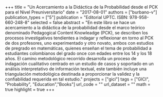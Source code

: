 +++
title = "Un Acercamiento a la Didáctica de la Probabilidad desde el PCK para el Nivel Preuniversitario"
date = "2017-08-01"
authors = ["burbano-v"]
publication_types = ["5"]
publication = "Editorial UPTC. ISBN: 978-958-660-248-8"
selected = false
abstract = "En este libro se hace un acercamiento a la didáctica de la probabilidad desde el marco teórico denominado Pedagogícal Content Knowleadge (PCK), se describen los procesos investigativos tendientes a indagar y reflexionar en torno al PCK de dos profesores, uno experimentado y otro novato, ambos con estudios de pregrado en matemáticas, quienes enseñan el tema de probabilidad a estudiantes colombianos del grado once con edades entre los 14 y los 18 años.  El camino metodológico recorrido desarrolla un proceso de indagación cualitativo centrado en un estudio de casos y soportado en un análisis interpretativo de información textual, este también incluye una triangulación metodológica destinada a proporcionar la validez y la confiabilidad requerida en tal estudio."
projects = ["gici"]
tags = ["GICI", "Probability", "Education","Books"]
url_code = ""
url_dataset = ""
math = true
highlight = true
+++

